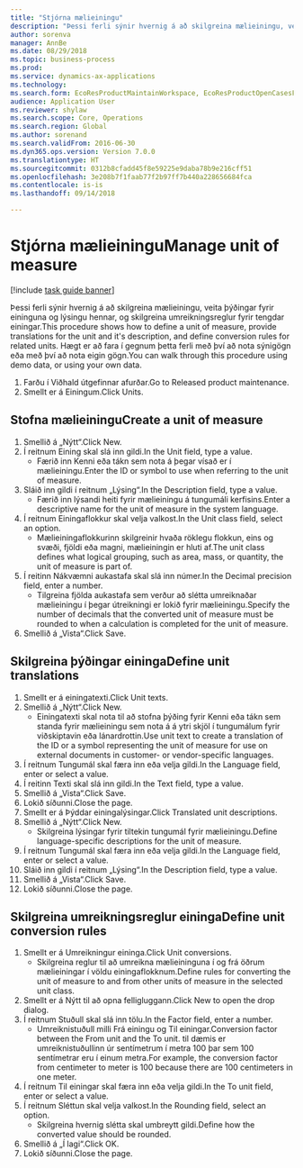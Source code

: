 ```yaml
--- 
title: "Stjórna mælieiningu"
description: "Þessi ferli sýnir hvernig á að skilgreina mælieiningu, veita þýðingar fyrir eininguna og lýsingu hennar, og skilgreina umreikningsreglur fyrir tengdar einingar."
author: sorenva
manager: AnnBe
ms.date: 08/29/2018
ms.topic: business-process
ms.prod: 
ms.service: dynamics-ax-applications
ms.technology: 
ms.search.form: EcoResProductMaintainWorkspace, EcoResProductOpenCasesFormPart, UnitOfMeasure, UnitOfMeasureReportingTranslation, UnitOfMeasureTranslation, UnitOfMeasureConversion, UnitOfMeasureConversionEditOrCreate, UnitOfMeasureLookup
audience: Application User
ms.reviewer: shylaw
ms.search.scope: Core, Operations
ms.search.region: Global
ms.author: sorenand
ms.search.validFrom: 2016-06-30
ms.dyn365.ops.version: Version 7.0.0
ms.translationtype: HT
ms.sourcegitcommit: 0312b8cfadd45f8e59225e9daba78b9e216cff51
ms.openlocfilehash: 3e208b7f1faab77f2b97ff7b440a228656684fca
ms.contentlocale: is-is
ms.lasthandoff: 09/14/2018

---
```

# <a name="manage-unit-of-measure"></a><span data-ttu-id="f558a-103">Stjórna mælieiningu</span><span class="sxs-lookup"><span data-stu-id="f558a-103">Manage unit of measure</span></span>

[!include [task guide banner](../../includes/task-guide-banner.md)]

<span data-ttu-id="f558a-104">Þessi ferli sýnir hvernig á að skilgreina mælieiningu, veita þýðingar fyrir eininguna og lýsingu hennar, og skilgreina umreikningsreglur fyrir tengdar einingar.</span><span class="sxs-lookup"><span data-stu-id="f558a-104">This procedure shows how to define a unit of measure, provide translations for the unit and it's description, and define conversion rules for related units.</span></span> <span data-ttu-id="f558a-105">Hægt er að fara í gegnum þetta ferli með því að nota sýnigögn eða með því að nota eigin gögn.</span><span class="sxs-lookup"><span data-stu-id="f558a-105">You can walk through this procedure using demo data, or using your own data.</span></span>

1. <span data-ttu-id="f558a-106">Farðu í Viðhald útgefinnar afurðar.</span><span class="sxs-lookup"><span data-stu-id="f558a-106">Go to Released product maintenance.</span></span>
2. <span data-ttu-id="f558a-107">Smellt er á Einingum.</span><span class="sxs-lookup"><span data-stu-id="f558a-107">Click Units.</span></span>

## <a name="create-a-unit-of-measure"></a><span data-ttu-id="f558a-108">Stofna mælieiningu</span><span class="sxs-lookup"><span data-stu-id="f558a-108">Create a unit of measure</span></span>
1. <span data-ttu-id="f558a-109">Smellið á „Nýtt“.</span><span class="sxs-lookup"><span data-stu-id="f558a-109">Click New.</span></span>
2. <span data-ttu-id="f558a-110">Í reitnum Eining skal slá inn gildi.</span><span class="sxs-lookup"><span data-stu-id="f558a-110">In the Unit field, type a value.</span></span>
    * <span data-ttu-id="f558a-111">Færið inn Kenni eða tákn sem nota á þegar vísað er í mælieiningu.</span><span class="sxs-lookup"><span data-stu-id="f558a-111">Enter the ID or symbol to use when referring to the unit of measure.</span></span>  
3. <span data-ttu-id="f558a-112">Sláið inn gildi í reitnum „Lýsing“.</span><span class="sxs-lookup"><span data-stu-id="f558a-112">In the Description field, type a value.</span></span>
    * <span data-ttu-id="f558a-113">Færið inn lýsandi heiti fyrir mælieiningu á tungumáli kerfisins.</span><span class="sxs-lookup"><span data-stu-id="f558a-113">Enter a descriptive name for the unit of measure in the system language.</span></span>  
4. <span data-ttu-id="f558a-114">Í reitnum Einingaflokkur skal velja valkost.</span><span class="sxs-lookup"><span data-stu-id="f558a-114">In the Unit class field, select an option.</span></span>
    * <span data-ttu-id="f558a-115">Mælieiningaflokkurinn skilgreinir hvaða röklegu flokkun, eins og svæði, fjöldi eða magni, mælieiningin er hluti af.</span><span class="sxs-lookup"><span data-stu-id="f558a-115">The unit class defines what logical grouping, such as area, mass, or quantity, the unit of measure is part of.</span></span>  
5. <span data-ttu-id="f558a-116">Í reitinn Nákvæmni aukastafa skal slá inn númer.</span><span class="sxs-lookup"><span data-stu-id="f558a-116">In the Decimal precision field, enter a number.</span></span>
    * <span data-ttu-id="f558a-117">Tilgreina fjölda aukastafa sem verður að slétta umreiknaðar mælieiningu í þegar útreikningi er lokið fyrir mælieiningu.</span><span class="sxs-lookup"><span data-stu-id="f558a-117">Specify the number of decimals that the converted unit of measure must be rounded to when a calculation is completed for the unit of measure.</span></span>  
6. <span data-ttu-id="f558a-118">Smellið á „Vista“.</span><span class="sxs-lookup"><span data-stu-id="f558a-118">Click Save.</span></span>

## <a name="define-unit-translations"></a><span data-ttu-id="f558a-119">Skilgreina þýðingar eininga</span><span class="sxs-lookup"><span data-stu-id="f558a-119">Define unit translations</span></span>
1. <span data-ttu-id="f558a-120">Smellt er á einingatexti.</span><span class="sxs-lookup"><span data-stu-id="f558a-120">Click Unit texts.</span></span>
2. <span data-ttu-id="f558a-121">Smellið á „Nýtt“.</span><span class="sxs-lookup"><span data-stu-id="f558a-121">Click New.</span></span>
    * <span data-ttu-id="f558a-122">Einingatexti skal nota til að stofna þýðing fyrir Kenni eða tákn sem standa fyrir mælieiningu sem nota á á ytri skjöl í tungumálum fyrir viðskiptavin eða lánardrottin.</span><span class="sxs-lookup"><span data-stu-id="f558a-122">Use unit text to create a translation of the ID or a symbol representing the unit of measure for use on external documents in customer- or vendor-specific languages.</span></span>  
3. <span data-ttu-id="f558a-123">Í reitnum Tungumál skal færa inn eða velja gildi.</span><span class="sxs-lookup"><span data-stu-id="f558a-123">In the Language field, enter or select a value.</span></span>
4. <span data-ttu-id="f558a-124">Í reitinn Texti skal slá inn gildi.</span><span class="sxs-lookup"><span data-stu-id="f558a-124">In the Text field, type a value.</span></span>
5. <span data-ttu-id="f558a-125">Smellið á „Vista“.</span><span class="sxs-lookup"><span data-stu-id="f558a-125">Click Save.</span></span>
6. <span data-ttu-id="f558a-126">Lokið síðunni.</span><span class="sxs-lookup"><span data-stu-id="f558a-126">Close the page.</span></span>
7. <span data-ttu-id="f558a-127">Smellt er á Þýddar einingalýsingar.</span><span class="sxs-lookup"><span data-stu-id="f558a-127">Click Translated unit descriptions.</span></span>
8. <span data-ttu-id="f558a-128">Smellið á „Nýtt“.</span><span class="sxs-lookup"><span data-stu-id="f558a-128">Click New.</span></span>
    * <span data-ttu-id="f558a-129">Skilgreina lýsingar fyrir tiltekin tungumál fyrir mælieiningu.</span><span class="sxs-lookup"><span data-stu-id="f558a-129">Define language-specific descriptions for the unit of measure.</span></span>  
9. <span data-ttu-id="f558a-130">Í reitnum Tungumál skal færa inn eða velja gildi.</span><span class="sxs-lookup"><span data-stu-id="f558a-130">In the Language field, enter or select a value.</span></span>
10. <span data-ttu-id="f558a-131">Sláið inn gildi í reitnum „Lýsing“.</span><span class="sxs-lookup"><span data-stu-id="f558a-131">In the Description field, type a value.</span></span>
11. <span data-ttu-id="f558a-132">Smellið á „Vista“.</span><span class="sxs-lookup"><span data-stu-id="f558a-132">Click Save.</span></span>
12. <span data-ttu-id="f558a-133">Lokið síðunni.</span><span class="sxs-lookup"><span data-stu-id="f558a-133">Close the page.</span></span>

## <a name="define-unit-conversion-rules"></a><span data-ttu-id="f558a-134">Skilgreina umreikningsreglur eininga</span><span class="sxs-lookup"><span data-stu-id="f558a-134">Define unit conversion rules</span></span>
1. <span data-ttu-id="f558a-135">Smellt er á Umreikningur eininga.</span><span class="sxs-lookup"><span data-stu-id="f558a-135">Click Unit conversions.</span></span>
    * <span data-ttu-id="f558a-136">Skilgreina reglur til að umreikna mælieininguna í og frá öðrum mælieiningar í völdu einingaflokknum.</span><span class="sxs-lookup"><span data-stu-id="f558a-136">Define rules for converting the unit of measure to and from other units of measure in the selected unit class.</span></span>  
2. <span data-ttu-id="f558a-137">Smellt er á Nýtt til að opna felligluggann.</span><span class="sxs-lookup"><span data-stu-id="f558a-137">Click New to open the drop dialog.</span></span>
3. <span data-ttu-id="f558a-138">Í reitnum Stuðull skal slá inn tölu.</span><span class="sxs-lookup"><span data-stu-id="f558a-138">In the Factor field, enter a number.</span></span>
    * <span data-ttu-id="f558a-139">Umreiknistuðull milli Frá einingu og Til einingar.</span><span class="sxs-lookup"><span data-stu-id="f558a-139">Conversion factor between the From unit and the To unit.</span></span> <span data-ttu-id="f558a-140">til dæmis er umreiknistuðullinn úr sentímetrum í metra 100 þar sem 100 sentímetrar eru í einum metra.</span><span class="sxs-lookup"><span data-stu-id="f558a-140">For example, the conversion factor from centimeter to meter is 100 because there are 100 centimeters in one meter.</span></span>  
4. <span data-ttu-id="f558a-141">Í reitnum Til einingar skal færa inn eða velja gildi.</span><span class="sxs-lookup"><span data-stu-id="f558a-141">In the To unit field, enter or select a value.</span></span>
5. <span data-ttu-id="f558a-142">Í reitnum Sléttun skal velja valkost.</span><span class="sxs-lookup"><span data-stu-id="f558a-142">In the Rounding field, select an option.</span></span>
    * <span data-ttu-id="f558a-143">Skilgreina hvernig slétta skal umbreytt gildi.</span><span class="sxs-lookup"><span data-stu-id="f558a-143">Define how the converted value should be rounded.</span></span>  
6. <span data-ttu-id="f558a-144">Smellið á „Í lagi“.</span><span class="sxs-lookup"><span data-stu-id="f558a-144">Click OK.</span></span>
7. <span data-ttu-id="f558a-145">Lokið síðunni.</span><span class="sxs-lookup"><span data-stu-id="f558a-145">Close the page.</span></span>



